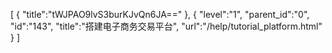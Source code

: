 [
	{
		"title":"tWJPAO9lvS3burKJvQn6JA=="
	},
	{
		"level":"1",
		"parent_id":"0",
		"id":"143",
		"title":"搭建电子商务交易平台",
		"url":"/help/tutorial_platform.html"
	}
]